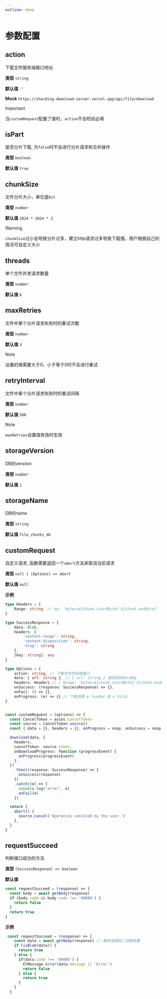```yaml
---
outline: deep
---
```


# 参数配置

## action

下载文件服务端接口地址

**类型** `string`

**默认值** `''`

**Mock** `https://sharding-download-server.vercel.app/api/file/download`

> [!IMPORTANT]
> 当`customRequest`配置了值时，`action`不会校验必填
>

## isPart

是否分片下载, 为`false`时不会进行分片请求和合并操作

**类型** `boolean`

**默认值** `true`

## chunkSize

文件分片大小，单位是`bit`

**类型** `number`

**默认值** `1024 * 1024 * 2`

> [!WARNING]
> `chunkSize`过小会导致分片过多，建立http请求过多导致下载慢，用户根据自己的情况可自定义大小
>

## threads

单个文件并发请求数量

**类型** `number`

**默认值** `6`

## maxRetries

文件中某个分片请求失败时的重试次数

**类型** `number`

**默认值** `3`

> [!NOTE]
> 设置的值需要大于0，小于等于0时不会进行重试
>

## retryInterval

文件中某个分片请求失败时的重试间隔

**类型** `number`

**默认值** `500`

> [!NOTE]
> `maxRetries`设置值有效时生效
>

## storageVersion

DB的versiion

**类型** `number`

**默认值** `1`

## storageName

DB的name

**类型** `string`

**默认值** `file_chunks_db`

## customRequest

自定义请求, 函数需要返回一个`abort`方法来取消当前请求

**类型** `null | (Options) => abort`

**默认值** `null`

**示例**

```typescript
type Headers = {
    Range: string  // eg: `bytes=${chunk.stardByte}-${chunk.endByte}`
}

type SuccessResponse = {
    data: Blob,
    headers: {
        'content-range': string,
        'content-disposition': string,
        'etag': string
    },
    [key: string]: any
}

type Options = {
    action: string, // 下载文件的后端接口
    data: { url: string }, // { url: string } 请求的的obs地址
    headers: Headers // { Range: `bytes=${chunk.stardByte}-${chunk.endByte}`}
    onSuccess: (response: SuccessResponse) => {},
    onFail: () => {},
    onProgress: (e) => {} // 下载进度 e.loaded 和 e.total
}


const customRequest = (options) => {
  const CancelToken = axios.CancelToken
  const source = CancelToken.source()
  const { data = {}, headers = {}, onProgress = noop, onSuccess = noop, onFail = noop } = options

  download(data, {
    headers,
    cancelToken: source.token,
    onDownloadProgress: function (progressEvent) {
      onProgress(progressEvent)
    },
  })
    .then((response: SuccessResponse) => {
      onSuccess(response)
    })
    .catch((e) => {
      console.log('error', e)
      onFail(e)
    })

  return {
    abort() {
      source.cancel('Operation canceled by the user.')
    },
  }
}
```

## requestSucceed

判断接口成功的方法

**类型** `(SuccessResponse) => boolean`

**默认值**

```js
const requestSucceed = (response) => {
  const body = await getBody(response)
  if (body.code && body.code !== '00000') {
    return false
  }
  return true
}
```

**示例**

```js
 const requestSucceed = (response) => {
    const data = await getBody(response) // 解析返回的二进制结果
    if (isBlob(data)) {
      return true
    } else {
      if(data.code !== '00000') {
        ElMessage.error(data.message || 'Error')
        return false
      } else {
        return true
      }
    }
  }
```
